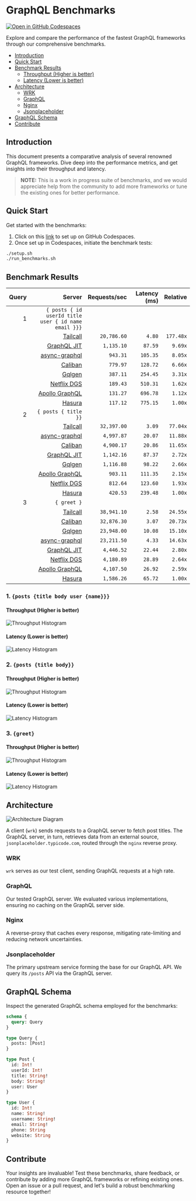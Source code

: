 # GraphQL Benchmarks <!-- omit from toc -->

[![Open in GitHub Codespaces](https://github.com/codespaces/badge.svg)](https://codespaces.new/tailcallhq/graphql-benchmarks)

Explore and compare the performance of the fastest GraphQL frameworks through our comprehensive benchmarks.

- [Introduction](#introduction)
- [Quick Start](#quick-start)
- [Benchmark Results](#benchmark-results)
  - [Throughput (Higher is better)](#throughput-higher-is-better)
  - [Latency (Lower is better)](#latency-lower-is-better)
- [Architecture](#architecture)
  - [WRK](#wrk)
  - [GraphQL](#graphql)
  - [Nginx](#nginx)
  - [Jsonplaceholder](#jsonplaceholder)
- [GraphQL Schema](#graphql-schema)
- [Contribute](#contribute)

[Tailcall]: https://github.com/tailcallhq/tailcall
[Gqlgen]: https://github.com/99designs/gqlgen
[Apollo GraphQL]: https://github.com/apollographql/apollo-server
[Netflix DGS]: https://github.com/netflix/dgs-framework
[Caliban]: https://github.com/ghostdogpr/caliban
[async-graphql]: https://github.com/async-graphql/async-graphql
[Hasura]: https://github.com/hasura/graphql-engine
[GraphQL JIT]: https://github.com/zalando-incubator/graphql-jit

## Introduction

This document presents a comparative analysis of several renowned GraphQL frameworks. Dive deep into the performance metrics, and get insights into their throughput and latency.

> **NOTE:** This is a work in progress suite of benchmarks, and we would appreciate help from the community to add more frameworks or tune the existing ones for better performance.

## Quick Start

Get started with the benchmarks:

1. Click on this [link](https://codespaces.new/tailcallhq/graphql-benchmarks) to set up on GitHub Codespaces.
2. Once set up in Codespaces, initiate the benchmark tests:

```bash
./setup.sh
./run_benchmarks.sh
```

## Benchmark Results

<!-- PERFORMANCE_RESULTS_START -->

| Query | Server | Requests/sec | Latency (ms) | Relative |
|-------:|--------:|--------------:|--------------:|---------:|
| 1 | `{ posts { id userId title user { id name email }}}` |
|| [Tailcall] | `20,786.60` | `4.80` | `177.48x` |
|| [GraphQL JIT] | `1,135.10` | `87.59` | `9.69x` |
|| [async-graphql] | `943.31` | `105.35` | `8.05x` |
|| [Caliban] | `779.97` | `128.72` | `6.66x` |
|| [Gqlgen] | `387.11` | `254.45` | `3.31x` |
|| [Netflix DGS] | `189.43` | `510.31` | `1.62x` |
|| [Apollo GraphQL] | `131.27` | `696.78` | `1.12x` |
|| [Hasura] | `117.12` | `775.15` | `1.00x` |
| 2 | `{ posts { title }}` |
|| [Tailcall] | `32,397.00` | `3.09` | `77.04x` |
|| [async-graphql] | `4,997.87` | `20.07` | `11.88x` |
|| [Caliban] | `4,900.17` | `20.86` | `11.65x` |
|| [GraphQL JIT] | `1,142.16` | `87.37` | `2.72x` |
|| [Gqlgen] | `1,116.88` | `98.22` | `2.66x` |
|| [Apollo GraphQL] | `903.11` | `111.35` | `2.15x` |
|| [Netflix DGS] | `812.64` | `123.60` | `1.93x` |
|| [Hasura] | `420.53` | `239.48` | `1.00x` |
| 3 | `{ greet }` |
|| [Tailcall] | `38,941.10` | `2.58` | `24.55x` |
|| [Caliban] | `32,876.30` | `3.07` | `20.73x` |
|| [Gqlgen] | `23,948.00` | `10.08` | `15.10x` |
|| [async-graphql] | `23,211.50` | `4.33` | `14.63x` |
|| [GraphQL JIT] | `4,446.52` | `22.44` | `2.80x` |
|| [Netflix DGS] | `4,180.89` | `28.89` | `2.64x` |
|| [Apollo GraphQL] | `4,107.50` | `26.92` | `2.59x` |
|| [Hasura] | `1,586.26` | `65.72` | `1.00x` |

<!-- PERFORMANCE_RESULTS_END -->



### 1. `{posts {title body user {name}}}`
#### Throughput (Higher is better)

![Throughput Histogram](assets/req_sec_histogram1.png)

#### Latency (Lower is better)

![Latency Histogram](assets/latency_histogram1.png)

### 2. `{posts {title body}}`
#### Throughput (Higher is better)

![Throughput Histogram](assets/req_sec_histogram2.png)

#### Latency (Lower is better)

![Latency Histogram](assets/latency_histogram2.png)

### 3. `{greet}`
#### Throughput (Higher is better)

![Throughput Histogram](assets/req_sec_histogram3.png)

#### Latency (Lower is better)

![Latency Histogram](assets/latency_histogram3.png)

## Architecture

![Architecture Diagram](assets/architecture.png)

A client (`wrk`) sends requests to a GraphQL server to fetch post titles. The GraphQL server, in turn, retrieves data from an external source, `jsonplaceholder.typicode.com`, routed through the `nginx` reverse proxy.

### WRK

`wrk` serves as our test client, sending GraphQL requests at a high rate.

### GraphQL

Our tested GraphQL server. We evaluated various implementations, ensuring no caching on the GraphQL server side.

### Nginx

A reverse-proxy that caches every response, mitigating rate-limiting and reducing network uncertainties.

### Jsonplaceholder

The primary upstream service forming the base for our GraphQL API. We query its `/posts` API via the GraphQL server.

## GraphQL Schema

Inspect the generated GraphQL schema employed for the benchmarks:

```graphql
schema {
  query: Query
}

type Query {
  posts: [Post]
}

type Post {
  id: Int!
  userId: Int!
  title: String!
  body: String!
  user: User
}

type User {
  id: Int!
  name: String!
  username: String!
  email: String!
  phone: String
  website: String
}
```

## Contribute

Your insights are invaluable! Test these benchmarks, share feedback, or contribute by adding more GraphQL frameworks or refining existing ones. Open an issue or a pull request, and let's build a robust benchmarking resource together!
